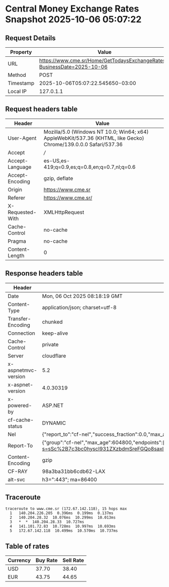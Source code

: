 # Central Money Exchange Rates Snapshot 2025-10-06 05:07:22
## Request Details

| Property | Value |
|----------|-------|
| URL | https://www.cme.sr/Home/GetTodaysExchangeRates/?BusinessDate=2025-10-06 |
| Method | POST |
| Timestamp | 2025-10-06T05:07:22.545650-03:00 |
| Local IP | 127.0.1.1 |
    
## Request headers table

| Header | Value |
|--------|-------|
| User-Agent | Mozilla/5.0 (Windows NT 10.0; Win64; x64) AppleWebKit/537.36 (KHTML, like Gecko) Chrome/139.0.0.0 Safari/537.36 |
| Accept | */* |
| Accept-Language | es-US,es-419;q=0.9,es;q=0.8,en;q=0.7,nl;q=0.6 |
| Accept-Encoding | gzip, deflate |
| Origin | https://www.cme.sr |
| Referer | https://www.cme.sr/ |
| X-Requested-With | XMLHttpRequest |
| Cache-Control | no-cache |
| Pragma | no-cache |
| Content-Length | 0 |

    
## Response headers table
| Header | Value |
|--------|-------|
| Date | Mon, 06 Oct 2025 08:18:19 GMT |
| Content-Type | application/json; charset=utf-8 |
| Transfer-Encoding | chunked |
| Connection | keep-alive |
| Cache-Control | private |
| Server | cloudflare |
| x-aspnetmvc-version | 5.2 |
| x-aspnet-version | 4.0.30319 |
| x-powered-by | ASP.NET |
| cf-cache-status | DYNAMIC |
| Nel | {"report_to":"cf-nel","success_fraction":0.0,"max_age":604800} |
| Report-To | {"group":"cf-nel","max_age":604800,"endpoints":[{"url":"https://a.nel.cloudflare.com/report/v4?s=sSc%2B7c3bc0hyscI931ZXzbdmSreFGQo8saxlQCr5ENW50LTSrdwEMLq%2FTAlxNn%2BKpvwDqpyfzX8KwYL6kizEv9Nmt5kPPzbBmW0%3D"}]} |
| Content-Encoding | gzip |
| CF-RAY | 98a3ba31bb6cdb62-LAX |
| alt-svc | h3=":443"; ma=86400 |

## Traceroute 

```
traceroute to www.cme.sr (172.67.142.118), 15 hops max
  1   140.204.226.205  0.396ms  0.199ms  0.137ms 
  2   140.204.28.32  10.076ms  10.299ms  10.013ms 
  3   *  *  140.204.28.33  10.727ms 
  4   141.101.72.83  10.728ms  10.997ms  10.693ms 
  5   172.67.142.118  10.499ms  10.570ms  10.737ms 

```


## Table of rates

| Currency | Buy Rate | Sell Rate |
|----------|----------|-----------|
| USD | 37.70 | 38.40 |
| EUR | 43.75 | 44.65 |
